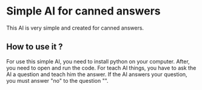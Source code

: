 # Simple AI for canned answers
This AI is very simple and created for canned answers.

## How to use it ?
For use this simple AI, you need to install python on your computer. After, you need to open and run the code. For teach AI things, you have to ask the AI ​​a question and teach him the answer. If the AI ​​answers your question, you must answer "no" to the question "".

